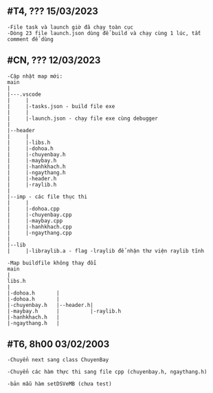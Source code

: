 #T4, ??? 15/03/2023
--------
    -File task và launch giờ đã chạy toàn cục
    -Dòng 23 file launch.json dùng để build và chạy cùng 1 lúc, tắt comment để dùng

#CN, ??? 12/03/2023
--------
    -Cập nhật map mới:
    main
    |
    |---.vscode
    |     |
    |     |-tasks.json - build file exe
    |     |
    |     |-launch.json - chạy file exe cùng debugger
    |
    |--header
    |     |            
    |     |-libs.h         
    |     |-dohoa.h
    |     |-chuyenbay.h    
    |     |-maybay.h       
    |     |-hanhkhach.h    
    |     |-ngaythang.h    
    |     |-header.h       
    |     |-raylib.h       
    |
    |--imp - các file thục thi
    |     |                 
    |     |-dohoa.cpp
    |     |-chuyenbay.cpp    
    |     |-maybay.cpp       
    |     |-hanhkhach.cpp    
    |     |-ngaythang.cpp         
    |
    |--lib
    |     |-libraylib.a - flag -lraylib để nhận thư viện raylib tĩnh

    -Map buildfile không thay đổi
    main
    |
    libs.h
    |
    |-dohoa.h       |
    |-dohoa.h       |
    |-chuyenbay.h   |--header.h|
    |-maybay.h      |          |-raylib.h
    |-hanhkhach.h   |
    |-ngaythang.h   |



#T6, 8h00 03/02/2003
--------

    -Chuyển next sang class ChuyenBay

    -Chuyển các hàm thực thi sang file cpp (chuyenbay.h, ngaythang.h)

    -bản mẫu hàm setDSVeMB (chưa test)
